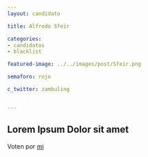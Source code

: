 ```yaml
---
layout: candidato

title: Alfredo Sfeir

categories: 
- candidatos
- blacklist

featured-image: ../../images/post/Sfeir.png

semaforo: rojo

c_twitter: zambuling


---
```

Lorem Ipsum Dolor sit amet
---

Voten por [mi][left]

[left]: https://candideit.org
